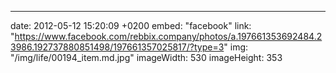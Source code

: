 ---
date: 2012-05-12 15:20:09 +0200
embed: "facebook"
link: "https://www.facebook.com/rebbix.company/photos/a.197661353692484.23986.192737880851498/197661357025817/?type=3"
img: "/img/life/00194_item.md.jpg"
imageWidth: 530
imageHeight: 353
